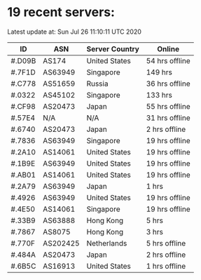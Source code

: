 # 19 recent servers:

Latest update at: Sun Jul 26 11:10:11 UTC 2020

| ID | ASN | Server Country | Online |
| -- | --- | -------------- | ------ |
| #.D09B | AS174 | United States | 54 hrs offline |
| #.7F1D | AS63949 | Singapore | 149 hrs |
| #.C778 | AS51659 | Russia | 36 hrs offline |
| #.0322 | AS45102 | Singapore | 133 hrs |
| #.CF98 | AS20473 | Japan | 55 hrs offline |
| #.57E4 | N/A | N/A | 31 hrs offline |
| #.6740 | AS20473 | Japan | 2 hrs offline |
| #.7836 | AS63949 | Singapore | 19 hrs offline |
| #.2A10 | AS14061 | United States | 19 hrs offline |
| #.1B9E | AS63949 | United States | 19 hrs offline |
| #.AB01 | AS14061 | United States | 19 hrs offline |
| #.2A79 | AS63949 | Japan | 1 hrs |
| #.4926 | AS63949 | United States | 19 hrs offline |
| #.4E50 | AS14061 | Singapore | 19 hrs offline |
| #.33B9 | AS63888 | Hong Kong | 5 hrs |
| #.7867 | AS8075 | Hong Kong | 3 hrs |
| #.770F | AS202425 | Netherlands | 5 hrs offline |
| #.484A | AS20473 | Japan | 2 hrs offline |
| #.6B5C | AS16913 | United States | 1 hrs offline |

